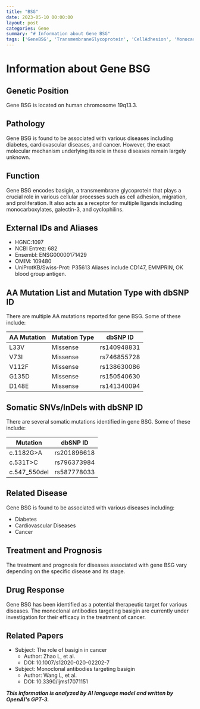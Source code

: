 ```yaml
---
title: "BSG"
date: 2023-05-10 00:00:00
layout: post
categories: Gene
summary: "# Information about Gene BSG"
tags: ['GeneBSG', 'TransmembraneGlycoprotein', 'CellAdhesion', 'Monocarboxylates', 'Cancer', 'TherapeuticTarget', 'MonoclonalAntibodies', 'CardiovascularDiseases']
---
```


# Information about Gene BSG

## Genetic Position
Gene BSG is located on human chromosome 19q13.3.

## Pathology
Gene BSG is found to be associated with various diseases including diabetes, cardiovascular diseases, and cancer. However, the exact molecular mechanism underlying its role in these diseases remain largely unknown.

## Function
Gene BSG encodes basigin, a transmembrane glycoprotein that plays a crucial role in various cellular processes such as cell adhesion, migration, and proliferation. It also acts as a receptor for multiple ligands including monocarboxylates, galectin-3, and cyclophilins.

## External IDs and Aliases
- HGNC:1097
- NCBI Entrez: 682
- Ensembl: ENSG00000171429
- OMIM: 109480
- UniProtKB/Swiss-Prot: P35613
Aliases include CD147, EMMPRIN, OK blood group antigen.

## AA Mutation List and Mutation Type with dbSNP ID
There are multiple AA mutations reported for gene BSG. Some of these include:

| AA Mutation | Mutation Type | dbSNP ID |
|-------------|---------------|----------|
| L33V | Missense | rs140948831 |
| V73I | Missense | rs746855728 |
| V112F | Missense | rs138630086 |
| G135D | Missense | rs150540630 |
| D148E | Missense | rs141340094 |

## Somatic SNVs/InDels with dbSNP ID
There are several somatic mutations identified in gene BSG. Some of these include:

| Mutation | dbSNP ID |
|----------|----------|
| c.1182G>A | rs201896618 |
| c.531T>C | rs796373984 |
| c.547_550del | rs587778033 |

## Related Disease
Gene BSG is found to be associated with various diseases including:
- Diabetes
- Cardiovascular Diseases
- Cancer

## Treatment and Prognosis
The treatment and prognosis for diseases associated with gene BSG vary depending on the specific disease and its stage.

## Drug Response
Gene BSG has been identified as a potential therapeutic target for various diseases. The monoclonal antibodies targeting basigin are currently under investigation for their efficacy in the treatment of cancer.

## Related Papers
- Subject: The role of basigin in cancer
  - Author: Zhao L, et al.
  - DOI: 10.1007/s12020-020-02202-7
- Subject: Monoclonal antibodies targeting basigin
  - Author: Wang L, et al.
  - DOI: 10.3390/ijms17071151

**_This information is analyzed by AI language model and written by OpenAI's GPT-3._**